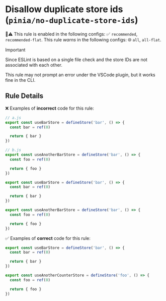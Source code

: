 # Disallow duplicate store ids (`pinia/no-duplicate-store-ids`)

💼⚠️ This rule is enabled in the following configs: ✅ `recommended`, `recommended-flat`. This rule _warns_ in the following configs: 🌐 `all`, `all-flat`.

<!-- end auto-generated rule header -->

> [!IMPORTANT]
>
> Since ESLint is based on a single file check and the store IDs are not associated with each other.
>
> This rule may not prompt an error under the VSCode plugin, but it works fine in the CLI.

## Rule Details

❌ Examples of **incorrect** code for this rule:

```js
// a.js
export const useBarStore = defineStore('bar', () => {
  const bar = ref(0)

  return { bar }
})

// b.js
export const useAnotherBarStore = defineStore('bar', () => {
  const foo = ref(0)

  return { foo }
})
```

```js
export const useBarStore = defineStore('bar', () => {
  const bar = ref(0)

  return { bar }
})

export const useAnotherBarStore = defineStore('bar', () => {
  const foo = ref(0)

  return { foo }
})
```

✅ Examples of **correct** code for this rule:

```js
export const useBarStore = defineStore('bar', () => {
  const bar = ref(0)

  return { bar }
})

export const useAnotherCounterStore = defineStore('foo', () => {
  const foo = ref(0)

  return { foo }
})
```
